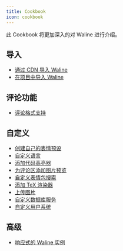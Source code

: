 ```yaml
---
title: Cookbook
icon: cookbook
---
```


此 Cookbook 将更加深入的对 Waline 进行介绍。

<!-- more -->

## 导入

- [通过 CDN 导入 Waline](./import/cdn.md)
- [在项目中导入 Waline](./import/project.md)

## 评论功能

- [评论格式支持](syntax.md)

## 自定义

- [创建自己的表情预设](./customize/emoji.md)
- [自定义语言](./customize/locale.md)
- [添加代码高亮器](./customize/highlighter.md)
- [为评论区添加图片预览](./customize/image-preview.md)
- [自定义表情包搜索](./customize/search.md)
- [添加 TeX 渲染器](./customize/tex-renderer.md)
- [上传图片](./customize/upload-image.md)
- [自定义数据库服务](./customize/database.md)
- [自定义用户系统](./customize/userdb.md)

## 高级

- [响应式的 Waline 实例](reactivity.md)

